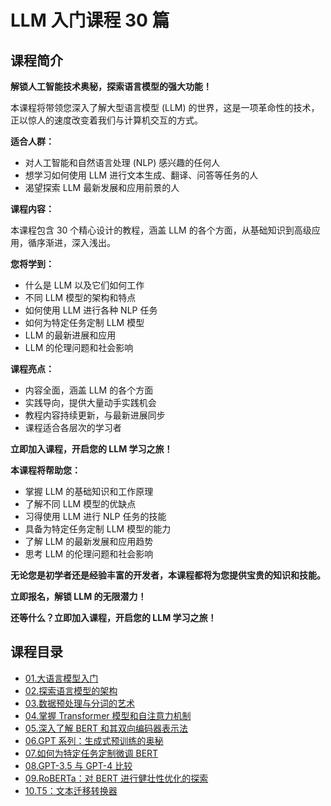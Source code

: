 # LLM 入门课程 30 篇

## 课程简介
**解锁人工智能技术奥秘，探索语言模型的强大功能！**

本课程将带领您深入了解大型语言模型 (LLM) 的世界，这是一项革命性的技术，正以惊人的速度改变着我们与计算机交互的方式。

**适合人群：**

- 对人工智能和自然语言处理 (NLP) 感兴趣的任何人
- 想学习如何使用 LLM 进行文本生成、翻译、问答等任务的人
- 渴望探索 LLM 最新发展和应用前景的人

**课程内容：**

本课程包含 30 个精心设计的教程，涵盖 LLM 的各个方面，从基础知识到高级应用，循序渐进，深入浅出。

**您将学到：**

- 什么是 LLM 以及它们如何工作
- 不同 LLM 模型的架构和特点
- 如何使用 LLM 进行各种 NLP 任务
- 如何为特定任务定制 LLM 模型
- LLM 的最新进展和应用
- LLM 的伦理问题和社会影响

**课程亮点：**

- 内容全面，涵盖 LLM 的各个方面
- 实践导向，提供大量动手实践机会
- 教程内容持续更新，与最新进展同步
- 课程适合各层次的学习者

**立即加入课程，开启您的 LLM 学习之旅！**

**本课程将帮助您：**

- 掌握 LLM 的基础知识和工作原理
- 了解不同 LLM 模型的优缺点
- 习得使用 LLM 进行 NLP 任务的技能
- 具备为特定任务定制 LLM 模型的能力
- 了解 LLM 的最新发展和应用趋势
- 思考 LLM 的伦理问题和社会影响

**无论您是初学者还是经验丰富的开发者，本课程都将为您提供宝贵的知识和技能。**

**立即报名，解锁 LLM 的无限潜力！**

**还等什么？立即加入课程，开启您的 LLM 学习之旅！**

## 课程目录

- [01.大语言模型入门](docs/01.大语言模型入门.md)
- [02.探索语言模型的架构](docs/02.探索语言模型的架构.md)
- [03.数据预处理与分词的艺术](docs/03.数据预处理与分词的艺术.md)
- [04.掌握 Transformer 模型和自注意力机制](<docs/04.掌握 Transformer 模型和自注意力机制.md>)
- [05.深入了解 BERT 和其双向编码器表示法](<docs/05.深入了解 BERT 和其双向编码器表示法.md>)
- [06.GPT 系列：生成式预训练的奥秘](<docs/06.GPT 系列：生成式预训练的奥秘.md>)
- [07.如何为特定任务定制微调 BERT](<docs/07.如何为特定任务定制微调 BERT.md>)
- [08.GPT-3.5 与 GPT-4 比较](<docs/08.GPT-3.5 与 GPT-4 比较.md>)
- [09.RoBERTa：对 BERT 进行健壮性优化的探索](<docs/09.RoBERTa：对 BERT 进行健壮性优化的探索.md>)
- [10.T5：文本迁移转换器](docs/10.T5：文本迁移转换器.md)
